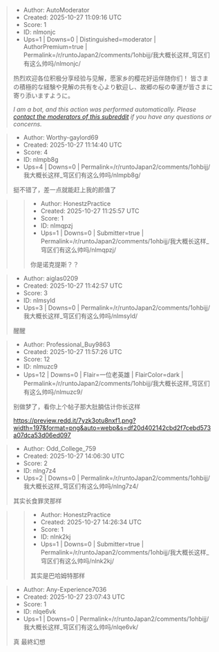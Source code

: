> - Author: AutoModerator
> - Created: 2025-10-27 11:09:16 UTC
> - Score: 1
> - ID: nlmonjc
> - Ups=1 | Downs=0 | Distinguished=moderator | AuthorPremium=true | Permalink=/r/runtoJapan2/comments/1ohbijj/我大概长这样_穹区们有这么帅吗/nlmonjc/
>
> 热烈欢迎各位积极分享经验与见解，愿家乡的樱花好运伴随你们！
> 皆さまの積極的な経験や見解の共有を心より歓迎し、故郷の桜の幸運が皆さまに寄り添いますように。
> 
> *I am a bot, and this action was performed automatically. Please [contact the moderators of this subreddit](/message/compose/?to=/r/runtoJapan2) if you have any questions or concerns.*

> - Author: Worthy-gaylord69
> - Created: 2025-10-27 11:14:40 UTC
> - Score: 4
> - ID: nlmpb8g
> - Ups=4 | Downs=0 | Permalink=/r/runtoJapan2/comments/1ohbijj/我大概长这样_穹区们有这么帅吗/nlmpb8g/
>
> 挺不错了，差一点就能赶上我的颜值了

>> - Author: HonestzPractice
>> - Created: 2025-10-27 11:25:57 UTC
>> - Score: 1
>> - ID: nlmqpzj
>> - Ups=1 | Downs=0 | Submitter=true | Permalink=/r/runtoJapan2/comments/1ohbijj/我大概长这样_穹区们有这么帅吗/nlmqpzj/
>>
>> 你是诺克提斯？？

> - Author: aiglas0209
> - Created: 2025-10-27 11:42:57 UTC
> - Score: 3
> - ID: nlmsyld
> - Ups=3 | Downs=0 | Permalink=/r/runtoJapan2/comments/1ohbijj/我大概长这样_穹区们有这么帅吗/nlmsyld/
>
> 醒醒

> - Author: Professional_Buy9863
> - Created: 2025-10-27 11:57:26 UTC
> - Score: 12
> - ID: nlmuzc9
> - Ups=12 | Downs=0 | Flair=一位老英雄 | FlairColor=dark | Permalink=/r/runtoJapan2/comments/1ohbijj/我大概长这样_穹区们有这么帅吗/nlmuzc9/
>
> 别做梦了，看你上个帖子那大肚腩估计你长这样
> 
> https://preview.redd.it/7yzk3otu8nxf1.png?width=197&format=png&auto=webp&s=df20d402142cbd2f7cebd573a07dca53d06ed097

> - Author: Odd_College_759
> - Created: 2025-10-27 14:06:30 UTC
> - Score: 2
> - ID: nlng7z4
> - Ups=2 | Downs=0 | Permalink=/r/runtoJapan2/comments/1ohbijj/我大概长这样_穹区们有这么帅吗/nlng7z4/
>
> 其实长食罪灵那样

>> - Author: HonestzPractice
>> - Created: 2025-10-27 14:26:34 UTC
>> - Score: 1
>> - ID: nlnk2kj
>> - Ups=1 | Downs=0 | Submitter=true | Permalink=/r/runtoJapan2/comments/1ohbijj/我大概长这样_穹区们有这么帅吗/nlnk2kj/
>>
>> 其实是巴哈姆特那样

> - Author: Any-Experience7036
> - Created: 2025-10-27 23:07:43 UTC
> - Score: 1
> - ID: nlqe6vk
> - Ups=1 | Downs=0 | Permalink=/r/runtoJapan2/comments/1ohbijj/我大概长这样_穹区们有这么帅吗/nlqe6vk/
>
> 真 最終幻想
